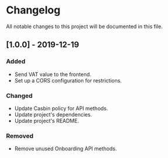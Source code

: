 # Changelog
All notable changes to this project will be documented in this file.

## [1.0.0] - 2019-12-19
### Added
- Send VAT value to the frontend.
- Set up a CORS configuration for restrictions.

### Changed
- Update Casbin policy for API methods.
- Update project's dependencies.
- Update project's README. 

### Removed
- Remove unused Onboarding API methods.